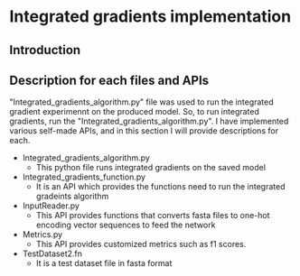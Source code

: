 # Integrated gradients implementation
## Introduction

## Description for each files and APIs
<p>"Integrated_gradients_algorithm.py" file was used to run the integrated gradient experimennt on the produced model. So, to run integrated gradients, run the "Integrated_gradients_algorithm.py". I have implemented various self-made APIs, and in this section I will provide descriptions for each.</p>

<ul>
  <li>Integrated_gradients_algorithm.py
    <ul>
      <li>This python file runs integrated gradients on the saved model</li>
    </ul>
  </li>
  <li>Integrated_gradients_function.py
    <ul>
      <li>It is an API which provides the functions need to run the integrated gradeints algorithm</li>
    </ul>
  </li>
  <li>InputReader.py
    <ul>
      <li>This API provides functions that converts fasta files to one-hot encoding vector sequences to feed the network</li>
    </ul>
  </li>
  <li>Metrics.py
    <ul>
      <li>This API provides customized metrics such as f1 scores.</li>
    </ul>
  </li>
  <li>TestDataset2.fn
    <ul>
      <li>It is a test dataset file in fasta format</li>
    </ul>
  </li>
